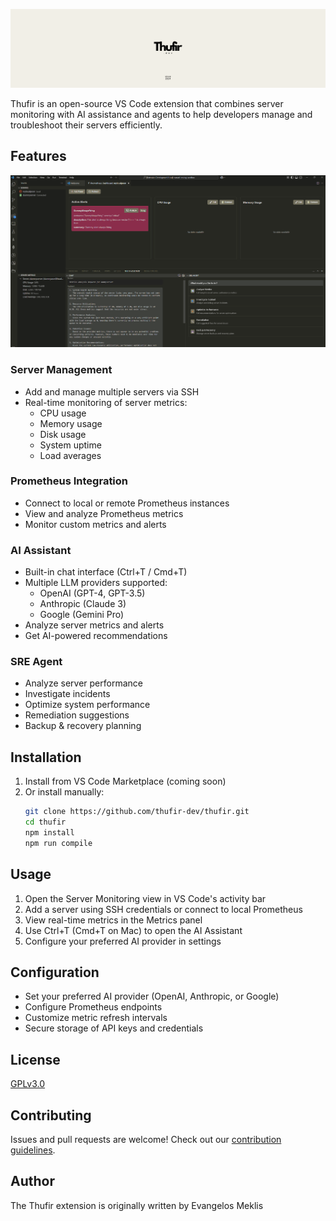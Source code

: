 ![Thufir](resources/thufir_readme.png)

Thufir is an open-source VS Code extension that combines server monitoring with AI assistance and agents to help developers manage and troubleshoot their servers efficiently.

## Features
![Example 1](resources/screenshot_thufir_ex1.png)

### Server Management
- Add and manage multiple servers via SSH
- Real-time monitoring of server metrics:
  - CPU usage
  - Memory usage
  - Disk usage
  - System uptime
  - Load averages

### Prometheus Integration
- Connect to local or remote Prometheus instances
- View and analyze Prometheus metrics
- Monitor custom metrics and alerts

### AI Assistant
- Built-in chat interface (Ctrl+T / Cmd+T)
- Multiple LLM providers supported:
  - OpenAI (GPT-4, GPT-3.5)
  - Anthropic (Claude 3)
  - Google (Gemini Pro)
- Analyze server metrics and alerts
- Get AI-powered recommendations

### SRE Agent
- Analyze server performance
- Investigate incidents
- Optimize system performance
- Remediation suggestions
- Backup & recovery planning

## Installation

1. Install from VS Code Marketplace (coming soon)
2. Or install manually:
   ```bash
   git clone https://github.com/thufir-dev/thufir.git
   cd thufir
   npm install
   npm run compile
   ```

## Usage

1. Open the Server Monitoring view in VS Code's activity bar
2. Add a server using SSH credentials or connect to local Prometheus
3. View real-time metrics in the Metrics panel
4. Use Ctrl+T (Cmd+T on Mac) to open the AI Assistant
5. Configure your preferred AI provider in settings

## Configuration

- Set your preferred AI provider (OpenAI, Anthropic, or Google)
- Configure Prometheus endpoints
- Customize metric refresh intervals
- Secure storage of API keys and credentials

## License

[GPLv3.0](LICENSE)

## Contributing

Issues and pull requests are welcome! Check out our [contribution guidelines](CONTRIBUTING.md).

## Author

The Thufir extension is originally written by Evangelos Meklis
